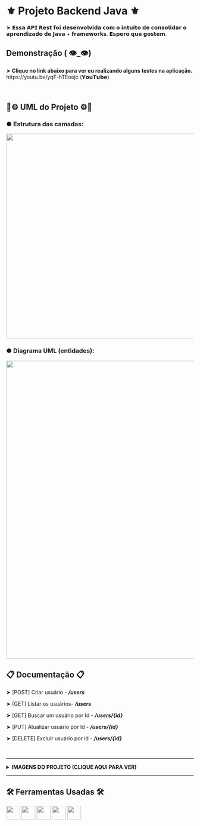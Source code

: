 <h1> ⚜️ Projeto Backend Java ⚜️</h1>
<p> ➤ 𝗘𝘀𝘀𝗮 𝗔𝗣𝗜 𝗥𝗲𝘀𝘁 𝗳𝗼𝗶 𝗱𝗲𝘀𝗲𝗻𝘃𝗼𝗹𝘃𝗶𝗱𝗮 𝗰𝗼𝗺 𝗼 𝗶𝗻𝘁𝘂𝗶𝘁𝗼 𝗱𝗲 𝗰𝗼𝗻𝘀𝗼𝗹𝗶𝗱𝗮𝗿  𝗼 𝗮𝗽𝗿𝗲𝗻𝗱𝗶𝘇𝗮𝗱𝗼 𝗱𝗲 𝗝𝗮𝘃𝗮 + 𝗳𝗿𝗮𝗺𝗲𝘄𝗼𝗿𝗸𝘀.
𝗘𝘀𝗽𝗲𝗿𝗼 𝗾𝘂𝗲 𝗴𝗼𝘀𝘁𝗲𝗺.</p>

<h2> Demonstração ( 👁️_👁️)</h2>
<p>➤<strong> Clique no link abaixo para ver eu realizando alguns testes na aplicação. </strong> <br>
 https://youtu.be/yqF-hTEoejc (𝗬𝗼𝘂𝗧𝘂𝗯𝗲)
  
<br><h2> 💈⚙️ UML do Projeto ⚙💈</h2>

<h3> ● Estrutura das camadas: </h3>
<img src="https://user-images.githubusercontent.com/79023639/137562469-8007bda7-d827-411f-a3ed-d366505110eb.png" width=550/>

<h3> ● Diagrama UML (entidades): </h3>
<img src="https://user-images.githubusercontent.com/79023639/137563632-fd573be4-6006-47f7-94dc-a535d1fb3653.png" width=800/>

<h2>📋 Documentação 📋</h2>
  <p>➤ [POST] Criar usuário - <i><strong>/users</strong></i></p>

  <p>➤ [GET] Listar os usuários- <i><strong>/users</strong></i></p>

  <p>➤ [GET] Buscar um usuário por Id - <i><strong>/users/{id}</strong></i></p>

  <p>➤ [PUT] Atualizar usuário por Id - <i><strong>/users/{id}</strong></i></p>

  <p>➤ [DELETE] Excluir usuário por id - <i><strong>/users/{id}</strong></i></p><br>
<hr>
<details>
    <br>
     <summary><b>IMAGENS DO PROJETO (CLIQUE AQUI PARA VER) </b></summary>
  <p><strong>Abra a imagem se estiver ruim de enxergar. ⚠️</strong></P>
  <ul>
    <li> <h2> EndPoints</h2> </li>
    <img src="https://user-images.githubusercontent.com/79023639/137605887-c3e68fff-180a-42c9-8f86-1137bd3a7c6a.png" width=650>
    <li> <h2> GET (/users) </h2> </li>
    <img src="https://user-images.githubusercontent.com/79023639/137606145-5b43459d-4657-4698-b07e-0a3a2e4a43df.png" width=650>
    <li> <h2> GET (/users/{id})</h2> </li>
     <p>➤ Retornará apenas o usuário correspondente ao Id, mas se não tiver nenhum usuário com o id especificado retornará um status 404 </p>
    <img src="https://user-images.githubusercontent.com/79023639/137606207-aee63d8b-750f-4635-9919-504da5692501.png" width=650>
    <li> <h2> POST (/users)</h2> </li>
    <p>➤ Retornará um status 201 e os dados dele se adicionar o novo usuário </p>
    <img src="https://user-images.githubusercontent.com/79023639/137606574-28f27fb4-b6ec-473b-9dfe-8ccb4f7107a6.png" width=650>
    <li> <h2> PUT (/users/{id})</h2> </li>
    <img src="https://user-images.githubusercontent.com/79023639/137606710-6aa98883-e470-4ef5-bfd8-400b0f060aa1.png" width=650>
    <li> <h2> DELETE (/users/{id})</h2> </li>
    <p>➤ Se ocorrer tudo bem irá retornar um status 204 </p>
    <img src="https://user-images.githubusercontent.com/79023639/137606407-0d2734d0-ba15-453c-a590-2eeaa432ba83.png" width=650>
  </ul>
</details>

 <hr>
<h2>🛠️ Ferramentas Usadas 🛠️ </h2>
<p><img height="37em" src="https://img.shields.io/badge/Java-ED8B00?style=for-the-badge&logo=java&logoColor=white">
<img height="37em" src="https://img.shields.io/badge/Hibernate-808080?style=for-the-badge&logo=Hibernate&logoColor=white">
<img height="37em" src="https://img.shields.io/badge/JPA-%230077B5?style=for-the-badge&logo=JPA&logoColor=white">
<img height="37em" src="https://camo.githubusercontent.com/281c069a2703e948b536500b9fd808cb4fb2496b3b66741db4013a2c89e91986/68747470733a2f2f696d672e736869656c64732e696f2f62616467652f506f737467726553514c2d3331363139323f7374796c653d666f722d7468652d6261646765266c6f676f3d706f737467726573716c266c6f676f436f6c6f723d7768697465" 
data-canonical-src="https://img.shields.io/badge/PostgreSQL-316192?style=for-the-badge&amp;logo=postgresql&amp;logoColor=white" style="max-width: 100%;">
<img height="37em" src="https://img.shields.io/badge/Spring-6DB33F?style=for-the-badge&logo=spring&logoColor=white"></p>
